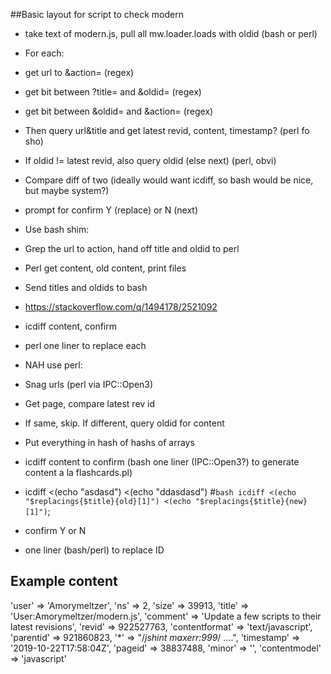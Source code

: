 ##Basic layout for script to check modern

- take text of modern.js, pull all mw.loader.loads with oldid (bash or perl)
- For each:
- get url to &action= (regex)
- get bit between ?title= and &oldid= (regex)
- get bit between &oldid= and &action= (regex)
- Then query url&title and get latest revid, content, timestamp? (perl fo sho)
- If oldid != latest revid, also query oldid (else next) (perl, obvi)
- Compare diff of two (ideally would want icdiff, so bash would be nice, but maybe system?)
- prompt for confirm Y (replace) or N (next)

- Use bash shim:
- Grep the url to action, hand off title and oldid to perl
- Perl get content, old content, print files
- Send titles and oldids to bash
- https://stackoverflow.com/q/1494178/2521092
- icdiff content, confirm
- perl one liner to replace each


- NAH use perl:
- Snag urls (perl via IPC::Open3)
- Get page, compare latest rev id
- If same, skip.  If different, query oldid for content
- Put everything in hash of hashs of arrays
- icdiff content to confirm (bash one liner (IPC::Open3?) to generate content a la flashcards.pl)
- icdiff <(echo "asdasd") <(echo "ddasdasd")
  #`bash icdiff <(echo "$replacings{$title}{old}[1]") <(echo "$replacings{$title}{new}[1]")`;
- confirm Y or N
- one liner (bash/perl) to replace ID




## Example content

'user' => 'Amorymeltzer',
'ns' => 2,
'size' => 39913,
'title' => 'User:Amorymeltzer/modern.js',
'comment' => 'Update a few scripts to their latest revisions',
'revid' => 922527763,
'contentformat' => 'text/javascript',
'parentid' => 921860823,
'*' => "/*jshint maxerr:999*/
			....",
'timestamp' => '2019-10-22T17:58:04Z',
'pageid' => 38837488,
'minor' => '',
'contentmodel' => 'javascript'
